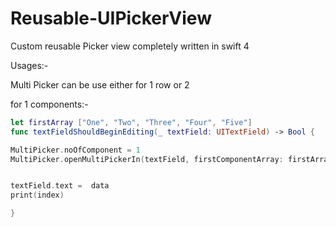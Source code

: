# Reusable-UIPickerView
Custom reusable Picker view completely written in swift 4

Usages:-

Multi Picker can be use either for 1 row or 2

for 1 components:-

```swift
let firstArray ["One", "Two", "Three", "Four", "Five"]
func textFieldShouldBeginEditing(_ textField: UITextField) -> Bool {

MultiPicker.noOfComponent = 1
MultiPicker.openMultiPickerIn(textField, firstComponentArray: firstArray, secondComponentArray: [""], firstComponent: "", secondComponent: nil, titles: nil) { (data, response, index) in


textField.text =  data
print(index)

}
```
